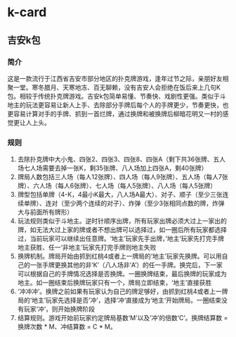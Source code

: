 # k-card
## 吉安k包

### 简介
  这是一款流行于江西省吉安市部分地区的扑克牌游戏，逢年过节之际，亲朋好友相聚一堂。寒冬腊月、天寒地冻、百无聊赖，没有吉安人会拒绝在饭后来上几句K包。相较于传统扑克牌游戏。吉安k包简单易懂、节奏快、戏剧性更强。类似于斗地主的玩法更容易让新人上手、去除部分手牌后每个人的手牌更少，节奏更快，也更容易计算对手的手牌、抓到一首烂牌，通过换牌和被换牌后柳暗花明又一村的感觉更让人上头。
  
### 规则
1. 去除扑克牌中大小鬼、四张2、四张3、四张8、四张A（剩下共36张牌、五人场七人场需要去掉一张K，剩35张牌、八人场加上四张A，剩40张牌）
2. 牌局人数包括三人场（每人12张牌）、四人场（每人9张牌）、五人场（每人7张牌）、六人场（每人6张牌）、七人场（每人5张牌）、八人场（每人5张牌）
3. 牌型包括单牌（4-K，4最小K最大，八人场A最大）、对子、顺子（至少三张连续单牌）、连对（至少两个连续的对子）、炸弹（至少3张相同点数的牌，炸弹大与前面所有牌形）
4. 玩法规则类似于斗地主。逆时针顺序出牌，所有玩家出牌必须大过上一家出的牌，如无法大过上家的牌或者不想出牌可以选择过，如一圈后所有玩家都选择过，当前玩家可以继续出任意牌。‘地主’玩家先手出牌，’地主‘玩家先打完手牌地主获胜、任一‘非地主’玩家先打完手牌则地主失败
5. 换牌机制。牌局开始由抓到红桃4或者上一牌局的‘地主’玩家先换牌。可以用自己的一张手牌更换其他的非‘K’（八人场非‘A’）的任一手牌。换完后，下一家可以根据自己的手牌情况选择是否换牌。一圈换牌结束，最后换牌的玩家成为地主。如一圈结束后换牌玩家只有一个，牌局立即结束，‘地主’直接获胜
6. ‘冲冲冲’。换牌之前如果有玩家认为自己的牌足够好，由抓到红桃4或者上一牌局的‘地主’玩家先选择是否‘冲’，选择‘冲‘直接成为‘地主‘开始牌局。一圈结束没有玩家‘冲’，则开始换牌阶段
7. 结算规则。游戏开始前玩家约定牌局基数‘M'以及‘冲’的倍数‘C’。换牌结算数 = 换牌次数 * M、冲结算数 = C * M。
